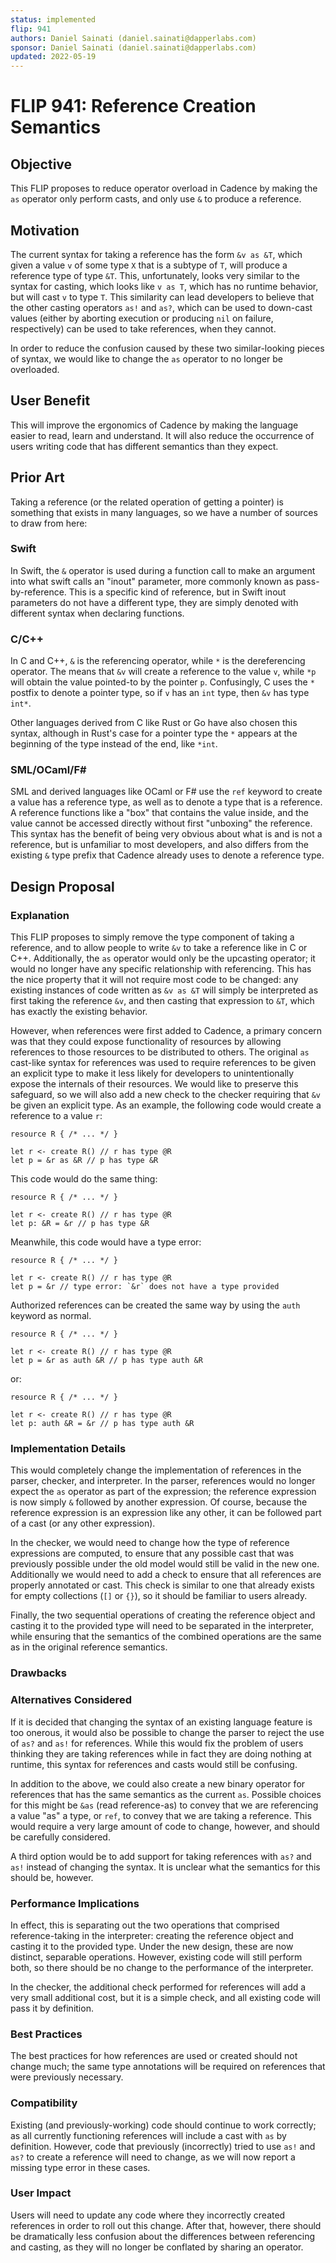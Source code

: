 ```yaml
---
status: implemented
flip: 941
authors: Daniel Sainati (daniel.sainati@dapperlabs.com)
sponsor: Daniel Sainati (daniel.sainati@dapperlabs.com)
updated: 2022-05-19
---
```


# FLIP 941: Reference Creation Semantics

## Objective

This FLIP proposes to reduce operator overload in Cadence by making the `as`
operator only perform casts, and only use `&` to produce a reference.

## Motivation

The current syntax for taking a reference has the form `&v as &T`, which given a
value `v` of some type `X` that is a subtype of `T`, will produce a reference type of
type `&T`. This, unfortunately, looks very similar to the syntax for casting, which looks
like `v as T`, which has no runtime behavior, but will cast `v` to type `T`. This similarity
can lead developers to believe that the other casting operators `as!` and `as?`, which can be
used to down-cast values (either by aborting execution or producing `nil` on failure, respectively)
can be used to take references, when they cannot.

In order to reduce the confusion caused by these two similar-looking pieces of syntax,
we would like to change the `as` operator to no longer be overloaded.

## User Benefit

This will improve the ergonomics of Cadence by making the language easier to read, learn and
understand. It will also reduce the occurrence of users writing code that has different semantics
than they expect.

## Prior Art

Taking a reference (or the related operation of getting a pointer) is something that exists in many
languages, so we have a number of sources to draw from here:

### Swift

In Swift, the `&` operator is used during a function call to make an argument into what swift calls
an "inout" parameter, more commonly known as pass-by-reference. This is a specific kind of reference,
but in Swift inout parameters do not have a different type, they are simply denoted with different
syntax when declaring functions.

### C/C++

In C and C++, `&` is the referencing operator, while `*` is the dereferencing operator. The
means that `&v` will create a reference to the value `v`, while `*p` will obtain the value pointed-to
by the pointer `p`. Confusingly, C uses the `*` postfix to denote a pointer type, so if `v` has an `int`
type, then `&v` has type `int*`.

Other languages derived from C like Rust or Go have also chosen this syntax, although in Rust's case for a
pointer type the `*` appears at the beginning of the type instead of the end, like `*int`.

### SML/OCaml/F#

SML and derived languages like OCaml or F# use the `ref` keyword to create a value has a reference type,
as well as to denote a type that is a reference. A reference functions like a "box" that contains the
value inside, and the value cannot be accessed directly without first "unboxing" the reference. This
syntax has the benefit of being very obvious about what is and is not a reference, but is unfamiliar
to most developers, and also differs from the existing `&` type prefix that Cadence already uses to
denote a reference type.

## Design Proposal

### Explanation

This FLIP proposes to simply remove the type component of taking a
reference, and to allow people to write `&v` to take a reference like in C or C++.
Additionally, the `as` operator would only be the upcasting operator; it would no
longer have any specific relationship with referencing. This has the
nice property that it will not require most code to be changed: any existing
instances of code written as `&v as &T` will simply be interpreted as first
taking the reference `&v`, and then casting that expression to `&T`, which
has exactly the existing behavior.

However, when references were first added to Cadence, a primary concern was that they could
expose functionality of resources by allowing references to those resources to be distributed
to others. The original `as` cast-like syntax for references was used to require references
to be given an explicit type to make it less likely for developers to unintentionally
expose the internals of their resources. We would like to preserve this safeguard, so we will
also add a new check to the checker requiring that `&v` be given an explicit type.
As an example, the following code would create a reference to a value `r`:

```cadence
resource R { /* ... */ }

let r <- create R() // r has type @R
let p = &r as &R // p has type &R
```

This code would do the same thing:

```cadence
resource R { /* ... */ }

let r <- create R() // r has type @R
let p: &R = &r // p has type &R
```

Meanwhile, this code would have a type error:

```cadence
resource R { /* ... */ }

let r <- create R() // r has type @R
let p = &r // type error: `&r` does not have a type provided
```

Authorized references can be created the same way by using the `auth` keyword as normal.

```cadence
resource R { /* ... */ }

let r <- create R() // r has type @R
let p = &r as auth &R // p has type auth &R
```

or:

```cadence
resource R { /* ... */ }

let r <- create R() // r has type @R
let p: auth &R = &r // p has type auth &R
```

### Implementation Details

This would completely change the implementation of references in the parser,
checker, and interpreter. In the parser, references would no longer expect the `as`
operator as part of the expression; the reference expression is now simply `&`
followed by another expression. Of course, because the reference expression is an
expression like any other, it can be followed part of a cast (or any other expression).

In the checker, we would need to change how the type of reference expressions are computed,
to ensure that any possible cast that was previously possible under the old model would
still be valid in the new one. Additionally we would need to add a check to ensure that all
references are properly annotated or cast. This check is similar to one
that already exists for empty collections (`[]` or `{}`), so it should be familiar to users
already.

Finally, the two sequential operations of creating the reference object and casting it to
the provided type will need to be separated in the interpreter, while ensuring that the
semantics of the combined operations are the same as in the original reference semantics.

### Drawbacks

### Alternatives Considered

If it is decided that changing the syntax of an existing language feature is
too onerous, it would also be possible to change the parser to reject the use
of `as?` and `as!` for references. While this would fix the problem of users
thinking they are taking references while in fact they are doing nothing at
runtime, this syntax for references and casts would still be confusing.

In addition to the above, we could also create a new binary operator for
references that has the same semantics as the current `as`. Possible choices
for this might be `&as` (read reference-as) to convey that we are referencing
a value "as" a type, or `ref`, to convey that we are taking a reference. This
would require a very large amount of code to change, however, and should be
carefully considered.

A third option would be to add support for taking references with `as?` and
`as!` instead of changing the syntax. It is unclear what the semantics for
this should be, however.

### Performance Implications

In effect, this is separating out the two operations that comprised reference-taking
in the interpreter: creating the reference object and casting it to the provided type.
Under the new design, these are now distinct, separable operations. However,
existing code will still perform both, so there should be no change to the
performance of the interpreter.

In the checker, the additional check performed for references will
add a very small additional cost, but it is a simple check, and all existing code will
pass it by definition.

### Best Practices

The best practices for how references are used or created should not change much;
the same type annotations will be required on references that were previously necessary.

### Compatibility

Existing (and previously-working) code  should continue to work correctly;
as all currently functioning references will include a cast with `as` by definition.
However, code that previously (incorrectly) tried to use `as!` and `as?` to create
a reference will need to change, as we will now report a missing type error in these
cases.

### User Impact

Users will need to update any code where they incorrectly created references
in order to roll out this change. After that, however, there should be
dramatically less confusion about the differences between referencing
and casting, as they will no longer be conflated by sharing an operator.

